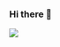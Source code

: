 ### Hi there 👋

<picture>
<source 
  srcset="https://github-readme-stats.vercel.app/api?username=matheusgiove&show_icons=true&theme=dark"
  media="(prefers-color-scheme: dark)"
/>
<img src="https://github-readme-stats.vercel.app/api?username=anuraghazra&show_icons=true" />
</picture>
